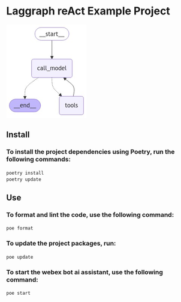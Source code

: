 # Laggraph reAct Example Project 
![graph](static/agent_graph.png)

## Install
### To install the project dependencies using Poetry, run the following commands:
```poetry install```\
```poetry update```

## Use
### To format and lint the code, use the following command:
```poe format ```
### To update the project packages, run:
```poe update ```
### To start the webex bot ai assistant, use the following command:
```poe start```